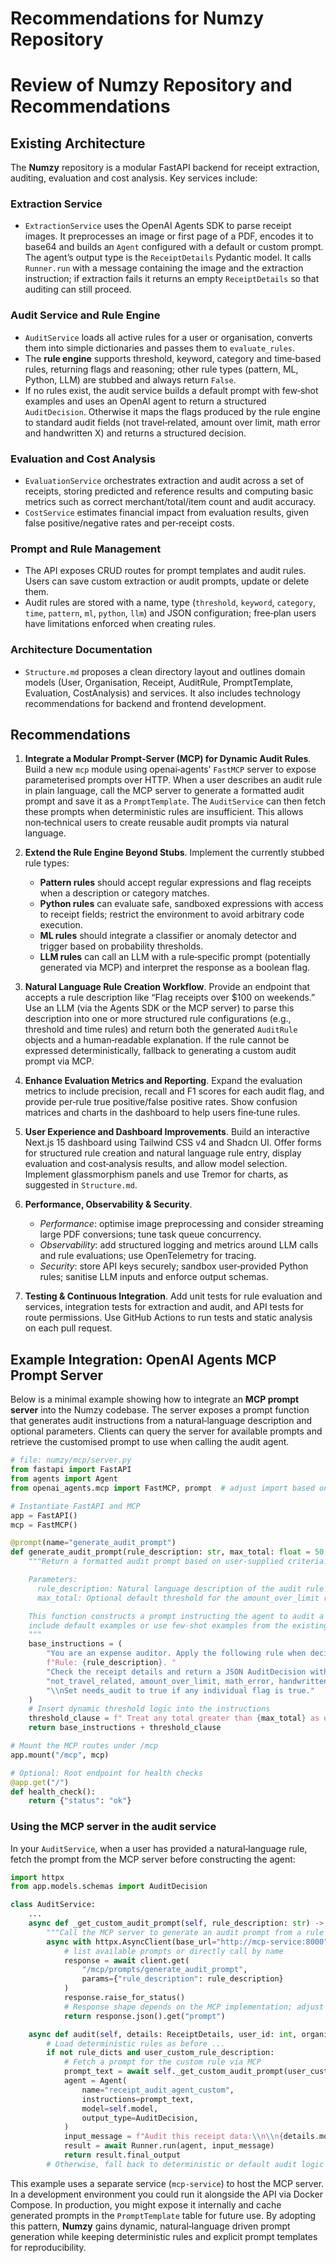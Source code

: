# Recommendations for Numzy Repository

# Review of Numzy Repository and Recommendations

## Existing Architecture

The **Numzy** repository is a modular FastAPI backend for receipt extraction, auditing, evaluation and cost analysis.  Key services include:

### Extraction Service

* `ExtractionService` uses the OpenAI Agents SDK to parse receipt images. It preprocesses an image or first page of a PDF, encodes it to base64 and builds an `Agent` configured with a default or custom prompt. The agent’s output type is the `ReceiptDetails` Pydantic model. It calls `Runner.run` with a message containing the image and the extraction instruction; if extraction fails it returns an empty `ReceiptDetails` so that auditing can still proceed.

### Audit Service and Rule Engine

* `AuditService` loads all active rules for a user or organisation, converts them into simple dictionaries and passes them to `evaluate_rules`.
* The **rule engine** supports threshold, keyword, category and time‑based rules, returning flags and reasoning; other rule types (pattern, ML, Python, LLM) are stubbed and always return `False`.
* If no rules exist, the audit service builds a default prompt with few‑shot examples and uses an OpenAI agent to return a structured `AuditDecision`. Otherwise it maps the flags produced by the rule engine to standard audit fields (not travel‑related, amount over limit, math error and handwritten X) and returns a structured decision.

### Evaluation and Cost Analysis

* `EvaluationService` orchestrates extraction and audit across a set of receipts, storing predicted and reference results and computing basic metrics such as correct merchant/total/item count and audit accuracy.
* `CostService` estimates financial impact from evaluation results, given false positive/negative rates and per‑receipt costs.

### Prompt and Rule Management

* The API exposes CRUD routes for prompt templates and audit rules. Users can save custom extraction or audit prompts, update or delete them.
* Audit rules are stored with a name, type (`threshold`, `keyword`, `category`, `time`, `pattern`, `ml`, `python`, `llm`) and JSON configuration; free‑plan users have limitations enforced when creating rules.

### Architecture Documentation

* `Structure.md` proposes a clean directory layout and outlines domain models (User, Organisation, Receipt, AuditRule, PromptTemplate, Evaluation, CostAnalysis) and services. It also includes technology recommendations for backend and frontend development.

## Recommendations

1. **Integrate a Modular Prompt‑Server (MCP) for Dynamic Audit Rules**.  Build a new `mcp` module using openai‑agents’ `FastMCP` server to expose parameterised prompts over HTTP. When a user describes an audit rule in plain language, call the MCP server to generate a formatted audit prompt and save it as a `PromptTemplate`. The `AuditService` can then fetch these prompts when deterministic rules are insufficient. This allows non‑technical users to create reusable audit prompts via natural language.

2. **Extend the Rule Engine Beyond Stubs**.  Implement the currently stubbed rule types:

   * **Pattern rules** should accept regular expressions and flag receipts when a description or category matches.
   * **Python rules** can evaluate safe, sandboxed expressions with access to receipt fields; restrict the environment to avoid arbitrary code execution.
   * **ML rules** should integrate a classifier or anomaly detector and trigger based on probability thresholds.
   * **LLM rules** can call an LLM with a rule‑specific prompt (potentially generated via MCP) and interpret the response as a boolean flag.

3. **Natural Language Rule Creation Workflow**.  Provide an endpoint that accepts a rule description like “Flag receipts over \$100 on weekends.” Use an LLM (via the Agents SDK or the MCP server) to parse this description into one or more structured rule configurations (e.g., threshold and time rules) and return both the generated `AuditRule` objects and a human‑readable explanation. If the rule cannot be expressed deterministically, fallback to generating a custom audit prompt via MCP.

4. **Enhance Evaluation Metrics and Reporting**.  Expand the evaluation metrics to include precision, recall and F1 scores for each audit flag, and provide per‑rule true positive/false positive rates. Show confusion matrices and charts in the dashboard to help users fine‑tune rules.

5. **User Experience and Dashboard Improvements**.  Build an interactive Next.js 15 dashboard using Tailwind CSS v4 and Shadcn UI. Offer forms for structured rule creation and natural language rule entry, display evaluation and cost‑analysis results, and allow model selection. Implement glassmorphism panels and use Tremor for charts, as suggested in `Structure.md`.

6. **Performance, Observability & Security**.

   * *Performance*: optimise image preprocessing and consider streaming large PDF conversions; tune task queue concurrency.
   * *Observability*: add structured logging and metrics around LLM calls and rule evaluations; use OpenTelemetry for tracing.
   * *Security*: store API keys securely; sandbox user‑provided Python rules; sanitise LLM inputs and enforce output schemas.

7. **Testing & Continuous Integration**.  Add unit tests for rule evaluation and services, integration tests for extraction and audit, and API tests for route permissions. Use GitHub Actions to run tests and static analysis on each pull request.

## Example Integration: OpenAI Agents MCP Prompt Server

Below is a minimal example showing how to integrate an **MCP prompt server** into the Numzy codebase. The server exposes a prompt function that generates audit instructions from a natural‑language description and optional parameters. Clients can query the server for available prompts and retrieve the customised prompt to use when calling the audit agent.

```python
# file: numzy/mcp/server.py
from fastapi import FastAPI
from agents import Agent
from openai_agents.mcp import FastMCP, prompt  # adjust import based on SDK version

# Instantiate FastAPI and MCP
app = FastAPI()
mcp = FastMCP()

@prompt(name="generate_audit_prompt")
def generate_audit_prompt(rule_description: str, max_total: float = 50.0) -> str:
    """Return a formatted audit prompt based on user-supplied criteria.

    Parameters:
      rule_description: Natural language description of the audit rule (e.g., "flag receipts over $100 on weekends").
      max_total: Optional default threshold for the amount_over_limit rule.

    This function constructs a prompt instructing the agent to audit a receipt according to the user’s rule.  You could
    include default examples or use few-shot examples from the existing prompt library.
    """
    base_instructions = (
        "You are an expense auditor. Apply the following rule when deciding if a receipt needs an audit:\\n"
        f"Rule: {rule_description}. "
        "Check the receipt details and return a JSON AuditDecision with these fields:\\n"
        "not_travel_related, amount_over_limit, math_error, handwritten_x, reasoning, needs_audit."
        "\\nSet needs_audit to true if any individual flag is true."
    )
    # Insert dynamic threshold logic into the instructions
    threshold_clause = f" Treat any total greater than {max_total} as over the limit."
    return base_instructions + threshold_clause

# Mount the MCP routes under /mcp
app.mount("/mcp", mcp)

# Optional: Root endpoint for health checks
@app.get("/")
def health_check():
    return {"status": "ok"}
```

### Using the MCP server in the audit service

In your `AuditService`, when a user has provided a natural‑language rule, fetch the prompt from the MCP server before constructing the agent:

```python
import httpx
from app.models.schemas import AuditDecision

class AuditService:
    ...
    async def _get_custom_audit_prompt(self, rule_description: str) -> str:
        """Call the MCP server to generate an audit prompt from a rule description."""
        async with httpx.AsyncClient(base_url="http://mcp-service:8000") as client:
            # list available prompts or directly call by name
            response = await client.get(
                "/mcp/prompts/generate_audit_prompt",
                params={"rule_description": rule_description}
            )
            response.raise_for_status()
            # Response shape depends on the MCP implementation; adjust accordingly
            return response.json().get("prompt")

    async def audit(self, details: ReceiptDetails, user_id: int, organisation_id: Optional[int] = None) -> AuditDecision:
        # Load deterministic rules as before ...
        if not rule_dicts and user_custom_rule_description:
            # Fetch a prompt for the custom rule via MCP
            prompt_text = await self._get_custom_audit_prompt(user_custom_rule_description)
            agent = Agent(
                name="receipt_audit_agent_custom",
                instructions=prompt_text,
                model=self.model,
                output_type=AuditDecision,
            )
            input_message = f"Audit this receipt data:\\n\\n{details.model_dump_json(indent=2)}"
            result = await Runner.run(agent, input_message)
            return result.final_output
        # Otherwise, fall back to deterministic or default audit logic
```

This example uses a separate service (`mcp-service`) to host the MCP server. In a development environment you could run it alongside the API via Docker Compose. In production, you might expose it internally and cache generated prompts in the `PromptTemplate` table for future use. By adopting this pattern, **Numzy** gains dynamic, natural‑language driven prompt generation while keeping deterministic rules and explicit prompt templates for reproducibility.
